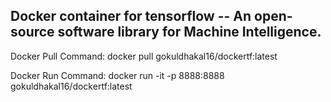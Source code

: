 ## Docker container for tensorflow -- An open-source software library for Machine Intelligence.

Docker Pull Command: docker pull gokuldhakal16/dockertf:latest

Docker Run Command: docker run -it -p 8888:8888 gokuldhakal16/dockertf:latest
